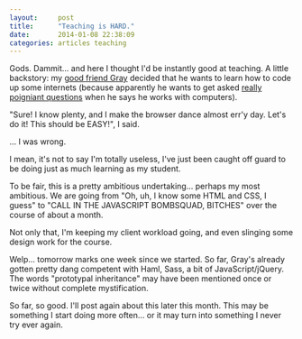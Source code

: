 ```yaml
---
layout:     post
title:      "Teaching is HARD."
date:       2014-01-08 22:38:09
categories: articles teaching
---
```


Gods. Dammit... and here I thought I'd be instantly good at teaching. A little backstory: my [good friend Gray](https://github.com/GSutherland) decided that he wants to learn how to code up some internets (because apparently he wants to get asked [really poigniant questions](http://www.thinkgeek.com/product/388b/) when he says he works with computers).

"Sure! I know plenty, and I make the browser dance almost err'y day. Let's do it! This should be EASY!", I said.

... I was wrong.

I mean, it's not to say I'm totally useless, I've just been caught off guard to be doing just as much learning as my student.

To be fair, this is a pretty ambitious undertaking... perhaps my most ambitious. We are going from "Oh, uh, I know some HTML and CSS, I guess" to "CALL IN THE JAVASCRIPT BOMBSQUAD, BITCHES" over the course of about a month.

Not only that, I'm keeping my client workload going, and even slinging some design work for the course.

Welp... tomorrow marks one week since we started. So far, Gray's already gotten pretty dang competent with Haml, Sass, a bit of JavaScript/jQuery. The words "prototypal inheritance" may have been mentioned once or twice without complete mystification.

So far, so good. I'll post again about this later this month. This may be something I start doing more often... or it may turn into something I never try ever again.